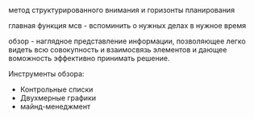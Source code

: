 метод структурированного внимания и горизонты планирования

главная функция мсв - вспоминить о нужных делах в нужное время

обзор - наглядное представление информации, позволяющее легко видеть всю совокупность и взаимосвязь элементов и дающее воможность эффективно принимать решение.

Инструменты обзора:
- Контрольные списки
- Двухмерные графики
- майнд-менеджмент


